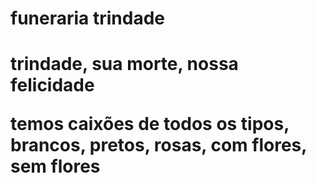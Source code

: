 <H1>funeraria trindade<H1>
<body>
<p> trindade, sua morte, nossa felicidade<p>
<p>temos caixões de todos os tipos, brancos, pretos, rosas, com flores, sem flores<p>
